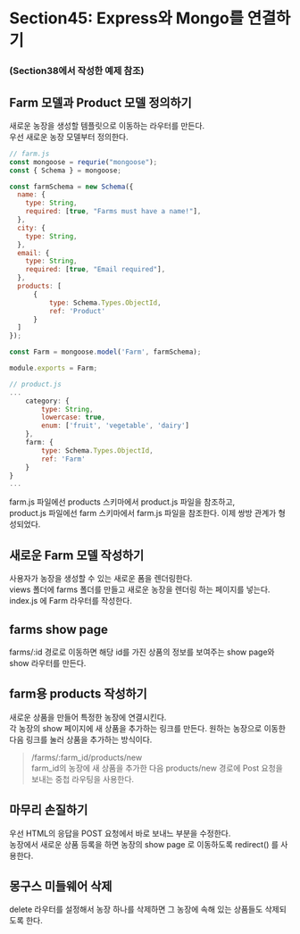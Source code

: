 # Section45: Express와 Mongo를 연결하기

### (Section38에서 작성한 예제 참조)

## Farm 모델과 Product 모델 정의하기

새로운 농장을 생성할 템플릿으로 이동하는 라우터를 만든다.  
우선 새로운 농장 모델부터 정의한다.

```js
// farm.js
const mongoose = requrie("mongoose");
const { Schema } = mongoose;

const farmSchema = new Schema({
  name: {
    type: String,
    required: [true, "Farms must have a name!"],
  },
  city: {
    type: String,
  },
  email: {
    type: String,
    required: [true, "Email required"],
  },
  products: [
      {
          type: Schema.Types.ObjectId,
          ref: 'Product'
      }
  ]
});

const Farm = mongoose.model('Farm', farmSchema);

module.exports = Farm;

// product.js
...
    category: {
        type: String,
        lowercase: true,
        enum: ['fruit', 'vegetable', 'dairy']
    },
    farm: {
        type: Schema.Types.ObjectId,
        ref: 'Farm'
    }
}
...
```

farm.js 파일에선 products 스키마에서 product.js 파일을 참조하고,  
product.js 파일에선 farm 스키마에서 farm.js 파일을 참조한다.
이제 쌍방 관계가 형성되었다.

## 새로운 Farm 모델 작성하기

사용자가 농장을 생성할 수 있는 새로운 폼을 렌더링한다.  
views 폴더에 farms 폴더를 만들고 새로운 농장을 렌더링 하는 페이지를 넣는다.  
index.js 에 Farm 라우터를 작성한다.

## farms show page

farms/:id 경로로 이동하면 해당 id를 가진 상품의 정보를 보여주는 show page와 show 라우터를 만든다.

## farm용 products 작성하기

새로운 상품을 만들어 특정한 농장에 연결시킨다.  
각 농장의 show 페이지에 새 상품을 추가하는 링크를 만든다. 원하는 농장으로 이동한 다음 링크를 눌러 상품을 추가하는 방식이다.

> /farms/:farm_id/products/new  
> farm_id의 농장에 새 상품을 추가한 다음 products/new 경로에 Post 요청을 보내는 중첩 라우팅을 사용한다.

## 마무리 손질하기

우선 HTML의 응답을 POST 요청에서 바로 보내느 부분을 수정한다.  
농장에서 새로운 상품 등록을 하면 농장의 show page 로 이동하도록 redirect() 를 사용한다.

## 몽구스 미들웨어 삭제

delete 라우터를 설정해서 농장 하나를 삭제하면 그 농장에 속해 있는 상품들도 삭제되도록 한다.
